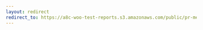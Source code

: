 ```yaml
---
layout: redirect
redirect_to: https://a8c-woo-test-reports.s3.amazonaws.com/public/pr-merge/40423/e2e/index.html
---
```

